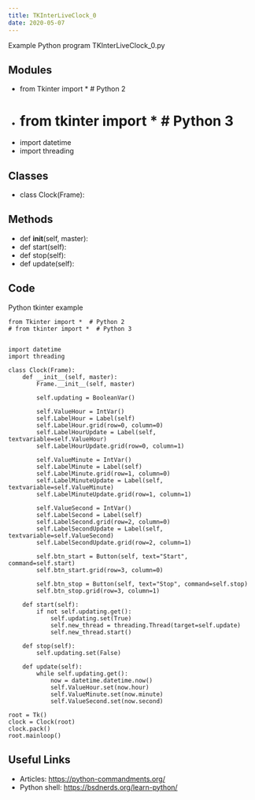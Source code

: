```yaml
---
title: TKInterLiveClock_0
date: 2020-05-07
---
```

Example Python program TKInterLiveClock_0.py

## Modules

* from Tkinter import *  # Python 2
* # from tkinter import *  # Python 3
* import datetime
* import threading

## Classes

* class Clock(Frame):

## Methods

* def __init__(self, master):
* def start(self):
* def stop(self):
* def update(self):

## Code

Python tkinter example

    from Tkinter import *  # Python 2
    # from tkinter import *  # Python 3
    
    
    import datetime
    import threading
    
    class Clock(Frame):
        def __init__(self, master):
            Frame.__init__(self, master)
            
            self.updating = BooleanVar()
            
            self.ValueHour = IntVar()
            self.LabelHour = Label(self)
            self.LabelHour.grid(row=0, column=0)
            self.LabelHourUpdate = Label(self, textvariable=self.ValueHour)
            self.LabelHourUpdate.grid(row=0, column=1)
            
            self.ValueMinute = IntVar()
            self.LabelMinute = Label(self)
            self.LabelMinute.grid(row=1, column=0)
            self.LabelMinuteUpdate = Label(self, textvariable=self.ValueMinute)
            self.LabelMinuteUpdate.grid(row=1, column=1)
            
            self.ValueSecond = IntVar()
            self.LabelSecond = Label(self)
            self.LabelSecond.grid(row=2, column=0)
            self.LabelSecondUpdate = Label(self, textvariable=self.ValueSecond)
            self.LabelSecondUpdate.grid(row=2, column=1)
            
            self.btn_start = Button(self, text="Start", command=self.start)
            self.btn_start.grid(row=3, column=0)
            
            self.btn_stop = Button(self, text="Stop", command=self.stop)
            self.btn_stop.grid(row=3, column=1)
            
        def start(self):
            if not self.updating.get():
                self.updating.set(True)
                self.new_thread = threading.Thread(target=self.update)
                self.new_thread.start()
            
        def stop(self):
            self.updating.set(False)
            
        def update(self):
            while self.updating.get():
                now = datetime.datetime.now()
                self.ValueHour.set(now.hour)
                self.ValueMinute.set(now.minute)
                self.ValueSecond.set(now.second)
                
    root = Tk()
    clock = Clock(root)
    clock.pack()
    root.mainloop()

## Useful Links

- Articles: https://python-commandments.org/
- Python shell: https://bsdnerds.org/learn-python/
